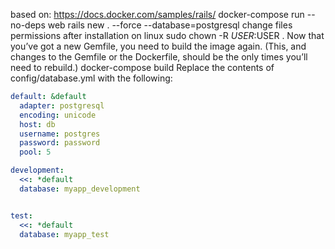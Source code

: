 based on: https://docs.docker.com/samples/rails/
    docker-compose run --no-deps web rails new . --force --database=postgresql
change files permissions after installation on linux
    sudo chown -R $USER:$USER .
Now that you’ve got a new Gemfile, you need to build the image again. (This, and changes to the Gemfile or the Dockerfile, should be the only times you’ll need to rebuild.)
    docker-compose build
Replace the contents of config/database.yml with the following:

```yml
default: &default
  adapter: postgresql
  encoding: unicode
  host: db
  username: postgres
  password: password
  pool: 5

development:
  <<: *default
  database: myapp_development


test:
  <<: *default
  database: myapp_test
```
